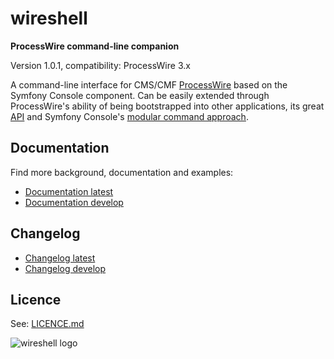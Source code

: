# wireshell
**ProcessWire command-line companion**

Version 1.0.1, compatibility: ProcessWire 3.x

A command-line interface for CMS/CMF [ProcessWire](https://processwire.com) based on the Symfony Console component.
Can be easily extended through ProcessWire's ability of being bootstrapped into other applications, its great [API](https://processwire.com/api/) and
Symfony Console's [modular command approach](http://symfony.com/doc/current/components/console/introduction%20%20%20%20%20%20.html).

## Documentation

Find more background, documentation and examples:

- [Documentation latest](http://docs.wireshell.pw/)
- [Documentation develop](http://docs.wireshell.pw/en/develop/)

## Changelog 

- [Changelog latest](http://docs.wireshell.pw/en/latest/changelog/)
- [Changelog develop](http://docs.wireshell.pw/en/develop/changelog/)

## Licence

See: [LICENCE.md](/LICENCE.md)

![wireshell logo](/docs/assets/img/logo.png?raw=true)
